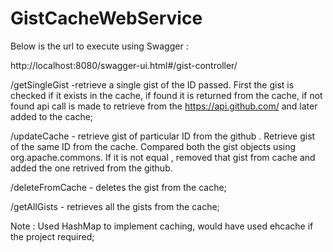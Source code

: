 # GistCacheWebService

Below is the url to execute using Swagger :

http://localhost:8080/swagger-ui.html#/gist-controller/


/getSingleGist -retrieve a single gist of the ID passed. First the gist is checked if it exists in the cache, if found it is returned 
from the cache, if not found api call is made to retrieve from the https://api.github.com/ and later added to the cache;

/updateCache - retrieve gist of particular ID from the github . Retrieve gist of the same ID from the cache. Compared both the gist objects
using org.apache.commons. If it is not equal , removed that gist from cache and added the one retrived from the github.

/deleteFromCache - deletes the gist from the cache;

/getAllGists - retrieves all the gists from the cache;


Note : Used HashMap to implement caching, would have used ehcache if the project required;

